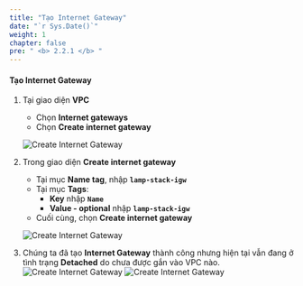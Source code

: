 ```yaml
---
title: "Tạo Internet Gateway"
date: "`r Sys.Date()`"
weight: 1
chapter: false
pre: " <b> 2.2.1 </b> "
---
```


#### Tạo Internet Gateway

1. Tại giao diện **VPC**

   - Chọn **Internet gateways**
   - Chọn **Create internet gateway**

   ![Create Internet Gateway](/images/2.2-InternetGateway/2.2.1-CreateIGW/0001-createigw.png?featherlight=false&width=90pc)

2. Trong giao diện **Create internet gateway**

   - Tại mục **Name tag**, nhập **`lamp-stack-igw`**
   - Tại mục **Tags**:
     - **Key** nhập **`Name`**
     - **Value - optional** nhập **`lamp-stack-igw`**
   - Cuối cùng, chọn **Create internet gateway**

   ![Create Internet Gateway](/images/2.2-InternetGateway/2.2.1-CreateIGW/0002-createigw.png?featherlight=false&width=90pc)

3. Chúng ta đã tạo **Internet Gateway** thành công nhưng hiện tại vẫn đang ở tình trạng **Detached** do chưa được gắn vào VPC nào.
   ![Create Internet Gateway](/images/2.2-InternetGateway/2.2.1-CreateIGW/0003-createigw.png?featherlight=false&width=90pc)
   ![Create Internet Gateway](/images/2.2-InternetGateway/2.2.1-CreateIGW/0004-createigw.png?featherlight=false&width=90pc)
